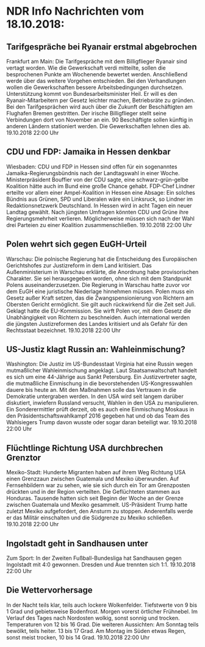 # NDR Info Nachrichten vom 18.10.2018:


## Tarifgespräche bei Ryanair erstmal abgebrochen
Frankfurt am Main:	Die Tarifgespräche mit dem Billigflieger Ryanair sind vertagt worden. Wie die Gewerkschaft verdi mitteilte, sollen die besprochenen Punkte am Wochenende bewertet werden. Anschließend werde über das weitere Vorgehen entschieden. Bei den Verhandlungen wollen die Gewerkschaften bessere Arbeitsbedingungen durchsetzen. Unterstützung kommt von Bundesarbeitsminister Heil. Er will es den Ryanair-Mitarbeitern per Gesetz leichter machen, Betriebsräte zu gründen. Bei den Tarifgesprächen wird auch über die Zukunft der Beschäftigten am Flughafen Bremen gestritten. Der irische Billigflieger stellt seine Verbindungen dort von November an ein. 90 Beschäftigte sollen künftig in anderen Ländern stationiert werden. Die Gewerkschaften lehnen dies ab. 19.10.2018 22:00 Uhr 

## CDU und FDP: Jamaika in Hessen denkbar
Wiesbaden:	CDU und FDP in Hessen sind offen für ein sogenanntes Jamaika-Regierungsbündnis nach der Landtagswahl in einer Woche. Ministerpräsident Bouffier von der CDU sagte, eine schwarz-grün-gelbe Koalition hätte auch im Bund eine große Chance gehabt. FDP-Chef Lindner erteilte vor allem einer Ampel-Koalition in Hessen eine Absage: Ein solches Bündnis aus Grünen, SPD und Liberalen wäre ein Linksruck, so Lindner im Redaktionsnetzwerk Deutschland. In Hessen wird in acht Tagen ein neuer Landtag gewählt. Nach jüngsten Umfragen könnten CDU und Grüne ihre Regierungsmehrheit verlieren. Möglicherweise müssen sich nach der Wahl drei Parteien zu einer Koalition zusammenschließen. 19.10.2018 22:00 Uhr 

## Polen wehrt sich gegen EuGH-Urteil
Warschau: Die polnische Regierung hat die Entscheidung des Europäischen Gerichtshofes zur Justizreform in dem Land kritisiert. Das Außenministerium in Warschau erklärte, die Anordnung habe provisorischen Charakter. Sie sei herausgegeben worden, ohne sich mit dem Standpunkt Polens auseinanderzusetzen. Die Regierung in Warschau hatte zuvor vor dem EuGH eine juristische Niederlage hinnehmen müssen. Polen muss ein Gesetz außer Kraft setzen, das die Zwangspensionierung von Richtern am Obersten Gericht ermöglicht. Sie gilt auch rückwirkend für die Zeit seit Juli. Geklagt hatte die EU-Kommission. Sie wirft Polen vor, mit dem Gesetz die Unabhängigkeit von Richtern zu beschneiden. Auch international werden die jüngsten Justizreformen des Landes kritisiert und als Gefahr für den Rechtsstaat bezeichnet. 19.10.2018 22:00 Uhr 

## US-Justiz klagt Russin an: Wahleinmischung?
Washington:	Die Justiz im US-Bundesstaat Virginia hat eine Russin wegen mutmaßlicher Wahleinmischung angeklagt. Laut Staatsanwaltschaft handelt es sich um eine 44-Jährige aus Sankt Petersburg. Ein Justizvertreter sagte, die mutmaßliche Einmischung in die bevorstehenden US-Kongresswahlen dauere bis heute an. Mit den Maßnahmen solle das Vertrauen in die Demokratie untergraben werden. In den USA wird seit langem darüber diskutiert, inwiefern Russland versucht, Wahlen in den USA zu manipulieren. Ein Sonderermittler prüft derzeit, ob es auch eine Einmischung Moskaus in den Präsidentschaftswahlkampf 2016 gegeben hat und ob das Team des Wahlsiegers Trump davon wusste oder sogar daran beteiligt war. 19.10.2018 22:00 Uhr 

## Flüchtlinge Richtung USA durchbrechen Grenztor
Mexiko-Stadt:	Hunderte Migranten haben auf ihrem Weg Richtung USA einen Grenzzaun zwischen Guatemala und Mexiko überwunden. Auf Fernsehbildern war zu sehen, wie sie sich durch ein Tor am Grenzposten drückten und in der Region verteilten. Die Geflüchteten stammen aus Honduras. Tausende hatten sich seit Beginn der Woche an der Grenze zwischen Guatemala und Mexiko gesammelt. US-Präsident Trump hatte zuletzt Mexiko aufgefordert, den Ansturm zu stoppen. Anderenfalls werde er das Militär einschalten und die Südgrenze zu Mexiko schließen. 19.10.2018 22:00 Uhr 

## Ingolstadt geht in Sandhausen unter
Zum Sport: In der Zweiten Fußball-Bundesliga hat Sandhausen gegen Ingolstadt mit 4:0 gewonnen. Dresden und Aue trennten sich 1:1. 19.10.2018 22:00 Uhr 

## Die Wettervorhersage
In der Nacht teils klar, teils auch lockere Wolkenfelder. Tiefstwerte von 9 bis 1 Grad und gebietsweise Bodenfrost. Morgen vorerst örtlicher Frühnebel. Im Verlauf des Tages nach Nordosten wolkig, sonst sonnig und trocken. Temperaturen von 12 bis 16 Grad. Die weiteren Aussichten: Am Sonntag teils bewölkt, teils heiter. 13 bis 17 Grad. Am Montag im Süden etwas Regen, sonst meist trocken, 10 bis 14 Grad. 19.10.2018 22:00 Uhr 

